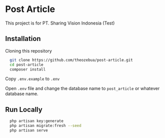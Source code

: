 # Post Article

This project is for PT. Sharing Vision Indonesia (Test)

## Installation

Cloning this repository

```bash
  git clone https://github.com/theozebua/post-article.git
  cd post-article
  composer install
```

Copy `.env.example` to `.env`

Open `.env` file and change the database name to `post_article` or whatever database name.

## Run Locally

```bash
  php artisan key:generate
  php artisan migrate:fresh --seed
  php artisan serve
```
